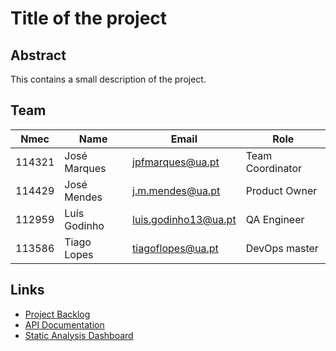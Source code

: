 # Title of the project

## Abstract

This contains a small description of the project.

## Team

| Nmec   | Name          | Email                  | Role              |
| ------ | ------------- | ---------------------- | ----------------- |
| 114321 | José Marques  | <jpfmarques@ua.pt>     | Team Coordinator  |
| 114429 | José Mendes   | <j.m.mendes@ua.pt>     | Product Owner     |
| 112959 | Luís Godinho  | <luis.godinho13@ua.pt> | QA Engineer       |
| 113586 | Tiago Lopes   | <tiagoflopes@ua.pt>    | DevOps master     |

## Links

- [Project Backlog](https://deti-tqs-03.atlassian.net/jira/software/projects/SCRUM/boards/1/backlog)
- [API Documentation](#)
- [Static Analysis Dashboard](#)